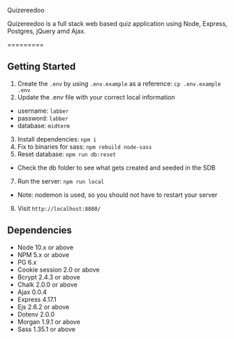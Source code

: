 Quizereedoo 

Quizereedoo is a full stack web based quiz application using Node, Express, Postgres, jQuery amd Ajax. 

=========
## Getting Started

1. Create the `.env` by using `.env.example` as a reference: `cp .env.example .env`
2. Update the .env file with your correct local information 
  - username: `labber` 
  - password: `labber` 
  - database: `midterm`
3. Install dependencies: `npm i`
4. Fix to binaries for sass: `npm rebuild node-sass`
5. Reset database: `npm run db:reset`
  - Check the db folder to see what gets created and seeded in the SDB
7. Run the server: `npm run local`
  - Note: nodemon is used, so you should not have to restart your server
8. Visit `http://localhost:8080/`

## Dependencies

- Node 10.x or above
- NPM 5.x or above
- PG 6.x
- Cookie session 2.0 or above
- Bcrypt 2.4.3 or above
- Chalk 2.0.0 or above
- Ajax 0.0.4 
- Express 4.17.1 
- Ejs 2.6.2 or above
- Dotenv 2.0.0
- Morgan 1.9.1 or above
- Sass 1.35.1 or above
